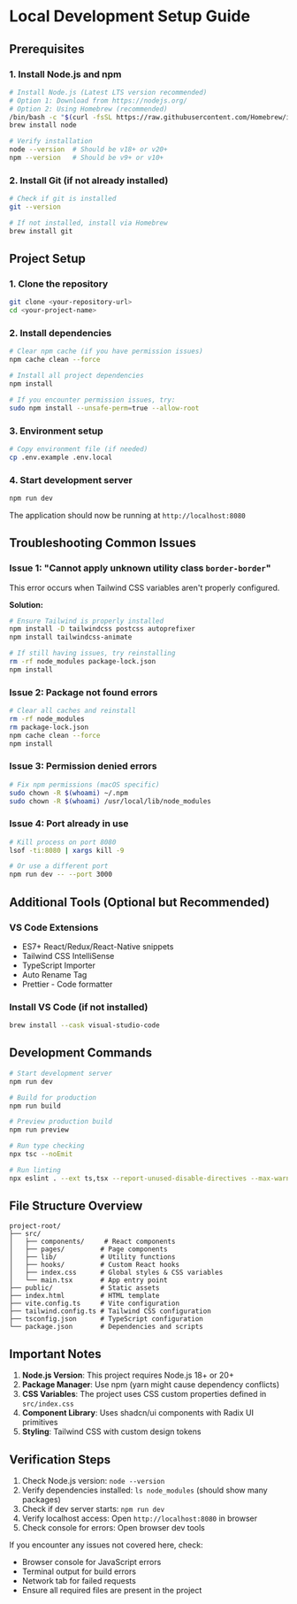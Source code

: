 # Local Development Setup Guide

## Prerequisites

### 1. Install Node.js and npm
```bash
# Install Node.js (Latest LTS version recommended)
# Option 1: Download from https://nodejs.org/
# Option 2: Using Homebrew (recommended)
/bin/bash -c "$(curl -fsSL https://raw.githubusercontent.com/Homebrew/install/HEAD/install.sh)"
brew install node

# Verify installation
node --version  # Should be v18+ or v20+
npm --version   # Should be v9+ or v10+
```

### 2. Install Git (if not already installed)
```bash
# Check if git is installed
git --version

# If not installed, install via Homebrew
brew install git
```

## Project Setup

### 1. Clone the repository
```bash
git clone <your-repository-url>
cd <your-project-name>
```

### 2. Install dependencies
```bash
# Clear npm cache (if you have permission issues)
npm cache clean --force

# Install all project dependencies
npm install

# If you encounter permission issues, try:
sudo npm install --unsafe-perm=true --allow-root
```

### 3. Environment setup
```bash
# Copy environment file (if needed)
cp .env.example .env.local
```

### 4. Start development server
```bash
npm run dev
```

The application should now be running at `http://localhost:8080`

## Troubleshooting Common Issues

### Issue 1: "Cannot apply unknown utility class `border-border`"
This error occurs when Tailwind CSS variables aren't properly configured.

**Solution:**
```bash
# Ensure Tailwind is properly installed
npm install -D tailwindcss postcss autoprefixer
npm install tailwindcss-animate

# If still having issues, try reinstalling
rm -rf node_modules package-lock.json
npm install
```

### Issue 2: Package not found errors
```bash
# Clear all caches and reinstall
rm -rf node_modules
rm package-lock.json
npm cache clean --force
npm install
```

### Issue 3: Permission denied errors
```bash
# Fix npm permissions (macOS specific)
sudo chown -R $(whoami) ~/.npm
sudo chown -R $(whoami) /usr/local/lib/node_modules
```

### Issue 4: Port already in use
```bash
# Kill process on port 8080
lsof -ti:8080 | xargs kill -9

# Or use a different port
npm run dev -- --port 3000
```

## Additional Tools (Optional but Recommended)

### VS Code Extensions
- ES7+ React/Redux/React-Native snippets
- Tailwind CSS IntelliSense
- TypeScript Importer
- Auto Rename Tag
- Prettier - Code formatter

### Install VS Code (if not installed)
```bash
brew install --cask visual-studio-code
```

## Development Commands

```bash
# Start development server
npm run dev

# Build for production
npm run build

# Preview production build
npm run preview

# Run type checking
npx tsc --noEmit

# Run linting
npx eslint . --ext ts,tsx --report-unused-disable-directives --max-warnings 0
```

## File Structure Overview
```
project-root/
├── src/
│   ├── components/     # React components
│   ├── pages/         # Page components
│   ├── lib/           # Utility functions
│   ├── hooks/         # Custom React hooks
│   ├── index.css      # Global styles & CSS variables
│   └── main.tsx       # App entry point
├── public/            # Static assets
├── index.html         # HTML template
├── vite.config.ts     # Vite configuration
├── tailwind.config.ts # Tailwind CSS configuration
├── tsconfig.json      # TypeScript configuration
└── package.json       # Dependencies and scripts
```

## Important Notes

1. **Node.js Version**: This project requires Node.js 18+ or 20+
2. **Package Manager**: Use npm (yarn might cause dependency conflicts)
3. **CSS Variables**: The project uses CSS custom properties defined in `src/index.css`
4. **Component Library**: Uses shadcn/ui components with Radix UI primitives
5. **Styling**: Tailwind CSS with custom design tokens

## Verification Steps

1. Check Node.js version: `node --version`
2. Verify dependencies installed: `ls node_modules` (should show many packages)
3. Check if dev server starts: `npm run dev`
4. Verify localhost access: Open `http://localhost:8080` in browser
5. Check console for errors: Open browser dev tools

If you encounter any issues not covered here, check:
- Browser console for JavaScript errors
- Terminal output for build errors
- Network tab for failed requests
- Ensure all required files are present in the project